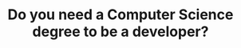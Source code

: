 ---
title: Do you need a Computer Science degree to be a developer?
external_link: http://blog.makersacademy.com/do-you-need-a-computer-science-degree-to-be-a-developer/
---